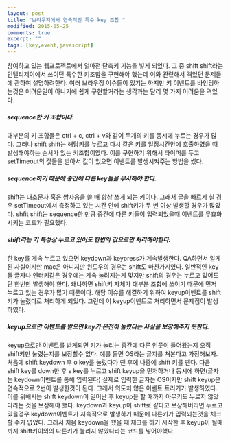 ```yaml
---
layout: post
title: "브라우저에서 연속적인 특수 key 조합 "
modified: 2015-05-25
comments: true
excerpt: ""
tags: [key,event,javascript]
---
```


참여하고 있는 웹프로젝트에서 얼마전 단축키 기능을 넣게 되었다. 그 중 shift shift라는 인텔리제이에서 쓰이던 특수한 키조합을 구현해야 했는데 이와 관련해서 겪었던 문제들에 관하여 설명하려한다.
여러 브라우징 이슈들이 있기는 하지만 키 이벤트를 바인딩하는것은 어려운일이 아니기에 쉽게 구현할거라는 생각과는 달리 몇 가지 어려움을 겪었다. 

##### sequence한 키 조합이다. 
대부분의 키 조합들은 ctrl + c, ctrl + v와 같이 두개의 키를 동시에 누르는 경우가 많다. 그러나 shift shift는 해당키를 누르고 다시 같은 키를 일정시간안에 호출하였을 때 발생해야하는 순서가 있는 키조합이였다. 이를 구현하기 위해서 타이머를 두고 setTimeout의 값들을 받아서 값이 있으면 이벤트를 발생시켜주는 방법을 썼다. 

##### sequence하기 때문에 중간에 다른 key들을 무시해야 한다. 
shift는 대소문자 혹은 쌍자음을 쓸 때 항상 쓰게 되는 키이다. 그래서 글을 빠르게 칠 경우 setTimeout에서 측정하고 있는 시간 안에 shift키가 두 번 이상 발생할 경우가 많았다. shfit shift는 sequence한 만큼 중간에 다른 키들이 입력되었을때 이벤트를 무효화 시키는 코드가 필요했다.

##### shift라는 키 특성상 누르고 있어도 한번의 값으로만 처리해야한다.
한 key를 계속 누르고 있으면 keydown과 keypress가 계속발생한다. QA하면서 알게된 사실이지만 mac은 아니지만 윈도우의 경우는 shift도 마찬가지였다. 일반적인 key들 글자나 엔터키같은 경우에는 계속 눌려지는게 맞지만 shift의 경우는 누르고 있어도 단 한번만 발생해야 한다. 왜냐하면 shift키 자체가 대부분 조합에 쓰이기 때문에 먼저 누르고 있는 경우가 많기 때문이다. 해당 이슈를 해결하기 위하여 keyup이벤트를 shift키가 눌렸다로 처리하게 되었다. 그런데 이 keyup이벤트로  처리하면서 문제점이 발생하였다.

##### keyup으로만 이벤트를 받으면 key가 온전히 눌렸다는 사실을 보장해주지 못한다.
keyup으로만 이벤트를 받게되면 키가 눌리는 중간에 다른 인풋이 들어왔는지 오직 shift키만 눌렸는지를 보장할수 없다. 예를 들면 OS라는 글자를 쳐본다고 가정해보자. 처음에 shift keydown 후 o key를 눌렀다가 땐 후에 나중에 shift 키를 땐다. 다음 shift key를 down한 후 s key를 누르고 shift keyup을 먼저하거나 동시에 하면(글자는 keydown이벤트롤 통해 입력된다) 실제로 입력한 글자는 OS이지만 shift keyup은 연속적으로 2번이 발생한것이 된다. 그래서 의도치 않은 이벤트 트리거가 발생하였다. 이를 위해서는 shift keydown이 일어난 후 keyup을 할 때까지 아무키도 누르지 않았다라는 것을 보장해야 했다. keydown과 keyup이 shift로 같다고 보장해버리면 누르고 있을경우 keydown이벤트가 지속적으로 발생하기 때문에 다른키가 입력되는것을 체크 할 수가 없었다. 그래서 처음 keydown을 했을 때 체크를 하기 시작한 후 keyup이 될때까지 shift키이외의 다른키가 눌리지 않았다라는 코드를 넣어야했다. 






